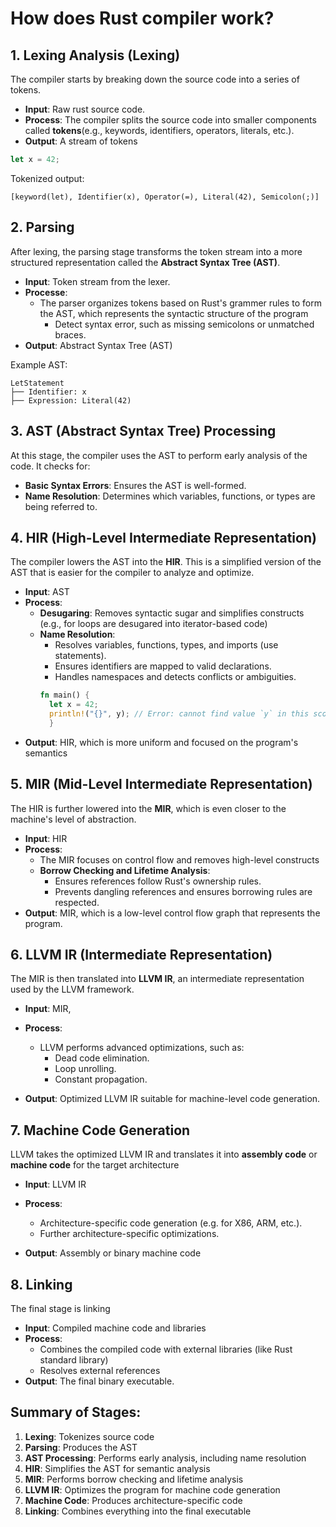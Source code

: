 # How does Rust compiler work?

## 1. Lexing Analysis (Lexing)

The compiler starts by breaking down the source code into a series of tokens.

- **Input**: Raw rust source code.
- **Process**: The compiler splits the source code into smaller components called **tokens**(e.g., keywords,
  identifiers, operators, literals, etc.).
- **Output**: A stream of tokens

```rust
let x = 42;
```

Tokenized output:

```
[keyword(let), Identifier(x), Operator(=), Literal(42), Semicolon(;)]
```

## 2. Parsing

After lexing, the parsing stage transforms the token stream into a more structured representation called the **Abstract
Syntax Tree (AST)**.

- **Input**: Token stream from the lexer.
- **Processe**:
  - The parser organizes tokens based on Rust's grammer rules to form the AST, which represents the syntactic structure
    of the program
    - Detect syntax error, such as missing semicolons or unmatched braces.
- **Output**: Abstract Syntax Tree (AST)

Example AST:

```
LetStatement
├── Identifier: x
├── Expression: Literal(42)
```

## 3. AST (Abstract Syntax Tree) Processing

At this stage, the compiler uses the AST to perform early analysis of the code. It checks for:

- **Basic Syntax Errors**: Ensures the AST is well-formed.
- **Name Resolution**: Determines which variables, functions, or types are being referred to.

## 4. HIR (High-Level Intermediate Representation)

The compiler lowers the AST into the **HIR**. This is a simplified version of the AST that is easier for the compiler to
analyze and optimize.

- **Input**: AST
- **Process**:
  - **Desugaring**: Removes syntactic sugar and simplifies constructs (e.g., for loops are desugared into iterator-based
    code)
  - **Name Resolution**:
    - Resolves variables, functions, types, and imports (use statements).
    - Ensures identifiers are mapped to valid declarations.
    - Handles namespaces and detects conflicts or ambiguities.
    ```rust
    fn main() {
      let x = 42;
      println!("{}", y); // Error: cannot find value `y` in this scope
      }
    ```
- **Output**: HIR, which is more uniform and focused on the program's semantics

## 5. MIR (Mid-Level Intermediate Representation)

The HIR is further lowered into the **MIR**, which is even closer to the machine's level of abstraction.

- **Input**: HIR
- **Process**:
  - The MIR focuses on control flow and removes high-level constructs
  - **Borrow Checking and Lifetime Analysis**:
    - Ensures references follow Rust's ownership rules.
    - Prevents dangling references and ensures borrowing rules are respected.
- **Output**: MIR, which is a low-level control flow graph that represents the program.

## 6. LLVM IR (Intermediate Representation)

The MIR is then translated into **LLVM IR**, an intermediate representation used by the LLVM framework.

- **Input**: MIR,

- **Process**:

  - LLVM performs advanced optimizations, such as:
    - Dead code elimination.
    - Loop unrolling.
    - Constant propagation.

- **Output**: Optimized LLVM IR suitable for machine-level code generation.

## 7. Machine Code Generation

LLVM takes the optimized LLVM IR and translates it into **assembly code** or **machine code** for the target
architecture

- **Input**: LLVM IR
- **Process**:

  - Architecture-specific code generation (e.g. for X86, ARM, etc.).
  - Further architecture-specific optimizations.

- **Output**: Assembly or binary machine code

## 8. Linking

The final stage is linking

- **Input**: Compiled machine code and libraries
- **Process**:
  - Combines the compiled code with external libraries (like Rust standard library)
  - Resolves external references
- **Output**: The final binary executable.

## Summary of Stages:

1. **Lexing**: Tokenizes source code
2. **Parsing**: Produces the AST
3. **AST Processing**: Performs early analysis, including name resolution
4. **HIR**: Simplifies the AST for semantic analysis
5. **MIR**: Performs borrow checking and lifetime analysis
6. **LLVM IR**: Optimizes the program for machine code generation
7. **Machine Code**: Produces architecture-specific code
8. **Linking**: Combines everything into the final executable
